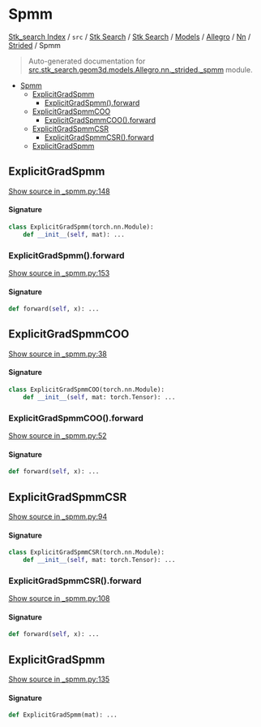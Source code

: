 # Spmm

[Stk_search Index](../../../../../../../README.md#stk_search-index) / `src` / [Stk Search](../../../../../index.md#stk-search) / [Stk Search](../../../../../index.md#stk-search) / [Models](../../../index.md#models) / [Allegro](../../index.md#allegro) / [Nn](../index.md#nn) / [Strided](./index.md#strided) / Spmm

> Auto-generated documentation for [src.stk_search.geom3d.models.Allegro.nn._strided._spmm](https://github.com/mohammedazzouzi15/STK_search/blob/main/src/stk_search/geom3d/models/Allegro/nn/_strided/_spmm.py) module.

- [Spmm](#spmm)
  - [ExplicitGradSpmm](#explicitgradspmm)
    - [ExplicitGradSpmm().forward](#explicitgradspmm()forward)
  - [ExplicitGradSpmmCOO](#explicitgradspmmcoo)
    - [ExplicitGradSpmmCOO().forward](#explicitgradspmmcoo()forward)
  - [ExplicitGradSpmmCSR](#explicitgradspmmcsr)
    - [ExplicitGradSpmmCSR().forward](#explicitgradspmmcsr()forward)
  - [ExplicitGradSpmm](#explicitgradspmm-1)

## ExplicitGradSpmm

[Show source in _spmm.py:148](https://github.com/mohammedazzouzi15/STK_search/blob/main/src/stk_search/geom3d/models/Allegro/nn/_strided/_spmm.py#L148)

#### Signature

```python
class ExplicitGradSpmm(torch.nn.Module):
    def __init__(self, mat): ...
```

### ExplicitGradSpmm().forward

[Show source in _spmm.py:153](https://github.com/mohammedazzouzi15/STK_search/blob/main/src/stk_search/geom3d/models/Allegro/nn/_strided/_spmm.py#L153)

#### Signature

```python
def forward(self, x): ...
```



## ExplicitGradSpmmCOO

[Show source in _spmm.py:38](https://github.com/mohammedazzouzi15/STK_search/blob/main/src/stk_search/geom3d/models/Allegro/nn/_strided/_spmm.py#L38)

#### Signature

```python
class ExplicitGradSpmmCOO(torch.nn.Module):
    def __init__(self, mat: torch.Tensor): ...
```

### ExplicitGradSpmmCOO().forward

[Show source in _spmm.py:52](https://github.com/mohammedazzouzi15/STK_search/blob/main/src/stk_search/geom3d/models/Allegro/nn/_strided/_spmm.py#L52)

#### Signature

```python
def forward(self, x): ...
```



## ExplicitGradSpmmCSR

[Show source in _spmm.py:94](https://github.com/mohammedazzouzi15/STK_search/blob/main/src/stk_search/geom3d/models/Allegro/nn/_strided/_spmm.py#L94)

#### Signature

```python
class ExplicitGradSpmmCSR(torch.nn.Module):
    def __init__(self, mat: torch.Tensor): ...
```

### ExplicitGradSpmmCSR().forward

[Show source in _spmm.py:108](https://github.com/mohammedazzouzi15/STK_search/blob/main/src/stk_search/geom3d/models/Allegro/nn/_strided/_spmm.py#L108)

#### Signature

```python
def forward(self, x): ...
```



## ExplicitGradSpmm

[Show source in _spmm.py:135](https://github.com/mohammedazzouzi15/STK_search/blob/main/src/stk_search/geom3d/models/Allegro/nn/_strided/_spmm.py#L135)

#### Signature

```python
def ExplicitGradSpmm(mat): ...
```
